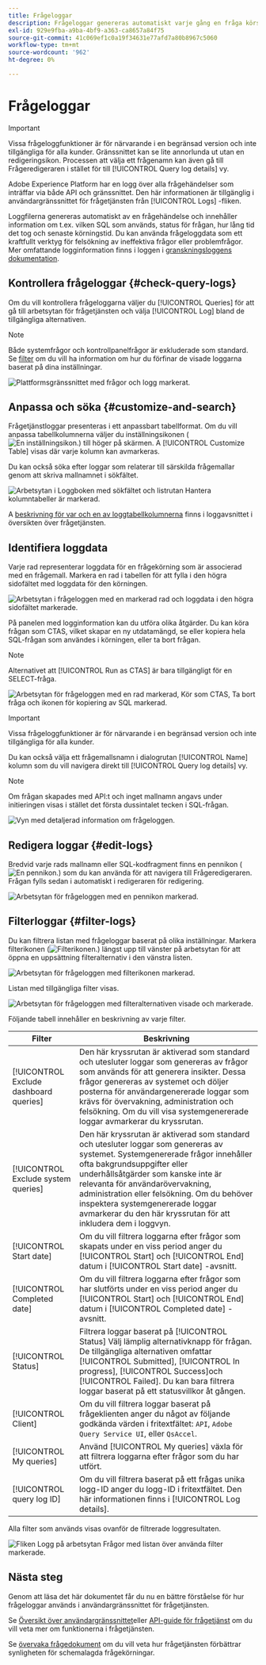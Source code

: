 ```yaml
---
title: Frågeloggar
description: Frågeloggar genereras automatiskt varje gång en fråga körs och är tillgängliga via användargränssnittet som hjälp vid felsökning. I det här dokumentet beskrivs hur du använder och navigerar i avsnittet Loggar för frågetjänst i användargränssnittet.
exl-id: 929e9fba-a9ba-4bf9-a363-ca8657a84f75
source-git-commit: 41c069ef1c0a19f34631e77afd7a80b8967c5060
workflow-type: tm+mt
source-wordcount: '962'
ht-degree: 0%

---
```


# Frågeloggar

>[!IMPORTANT]
>
>Vissa frågeloggfunktioner är för närvarande i en begränsad version och inte tillgängliga för alla kunder. Gränssnittet kan se lite annorlunda ut utan en redigeringsikon. Processen att välja ett frågenamn kan även gå till Frågeredigeraren i stället för till [!UICONTROL Query log details] vy.

Adobe Experience Platform har en logg över alla frågehändelser som inträffar via både API och gränssnittet. Den här informationen är tillgänglig i användargränssnittet för frågetjänsten från [!UICONTROL Logs] -fliken.

Loggfilerna genereras automatiskt av en frågehändelse och innehåller information om t.ex. vilken SQL som används, status för frågan, hur lång tid det tog och senaste körningstid. Du kan använda frågeloggdata som ett kraftfullt verktyg för felsökning av ineffektiva frågor eller problemfrågor. Mer omfattande logginformation finns i loggen i [granskningsloggens dokumentation](../../landing/governance-privacy-security/audit-logs/overview.md).

## Kontrollera frågeloggar {#check-query-logs}

Om du vill kontrollera frågeloggarna väljer du [!UICONTROL Queries] för att gå till arbetsytan för frågetjänsten och välja [!UICONTROL Log] bland de tillgängliga alternativen.

>[!NOTE]
>
>Både systemfrågor och kontrollpanelfrågor är exkluderade som standard. Se [filter](#filter-logs) om du vill ha information om hur du förfinar de visade loggarna baserat på dina inställningar.

![Plattformsgränssnittet med frågor och logg markerat.](../images/ui/query-log/logs.png)

## Anpassa och söka {#customize-and-search}

Frågetjänstloggar presenteras i ett anpassbart tabellformat. Om du vill anpassa tabellkolumnerna väljer du inställningsikonen (![En inställningsikon.](../images/ui/query-log/settings-icon.png)) till höger på skärmen. A [!UICONTROL Customize Table] visas där varje kolumn kan avmarkeras.

Du kan också söka efter loggar som relaterar till särskilda frågemallar genom att skriva mallnamnet i sökfältet.

![Arbetsytan i Loggboken med sökfältet och listrutan Hantera kolumntabeller är markerad.](../images/ui/query-log/customize-logs.png)

A [beskrivning för var och en av loggtabellkolumnerna](./overview.md#log) finns i loggavsnittet i översikten över frågetjänsten.

## Identifiera loggdata

Varje rad representerar loggdata för en frågekörning som är associerad med en frågemall. Markera en rad i tabellen för att fylla i den högra sidofältet med loggdata för den körningen.

![Arbetsytan i frågeloggen med en markerad rad och loggdata i den högra sidofältet markerade.](../images/ui/query-log/log-details.png)

På panelen med logginformation kan du utföra olika åtgärder. Du kan köra frågan som CTAS, vilket skapar en ny utdatamängd, se eller kopiera hela SQL-frågan som användes i körningen, eller ta bort frågan.

>[!NOTE]
>
>Alternativet att [!UICONTROL Run as CTAS] är bara tillgängligt för en SELECT-fråga.

![Arbetsytan för frågeloggen med en rad markerad, Kör som CTAS, Ta bort fråga och ikonen för kopiering av SQL markerad.](../images/ui/query-log/edit-output-dataset.png)

>[!IMPORTANT]
>
>Vissa frågeloggfunktioner är för närvarande i en begränsad version och inte tillgängliga för alla kunder.

Du kan också välja ett frågemallsnamn i dialogrutan [!UICONTROL Name] kolumn som du vill navigera direkt till [!UICONTROL Query log details] vy.

>[!NOTE]
>
>Om frågan skapades med API:t och inget mallnamn angavs under initieringen visas i stället det första dussintalet tecken i SQL-frågan.

![Vyn med detaljerad information om frågeloggen.](../images/ui/query-log/query-log-details.png)

## Redigera loggar {#edit-logs}

Bredvid varje rads mallnamn eller SQL-kodfragment finns en pennikon (![En pennikon.](../images/ui/query-log/edit-icon.png)) som du kan använda för att navigera till Frågeredigeraren. Frågan fylls sedan i automatiskt i redigeraren för redigering.

![Arbetsytan för frågeloggen med en pennikon markerad.](../images/ui/query-log/edit-query.png)

## Filterloggar {#filter-logs}

Du kan filtrera listan med frågeloggar baserat på olika inställningar. Markera filterikonen (![Filterikonen.](../images/ui/query-log/filter-icon.png)) längst upp till vänster på arbetsytan för att öppna en uppsättning filteralternativ i den vänstra listen.

![Arbetsytan för frågeloggen med filterikonen markerad.](../images/ui/query-log/log-filter.png)

Listan med tillgängliga filter visas.

![Arbetsytan för frågeloggen med filteralternativen visade och markerade.](../images/ui/query-log/log-filter-settings.png)

Följande tabell innehåller en beskrivning av varje filter.

| Filter | Beskrivning |
| ------ | ----------- |
| [!UICONTROL Exclude dashboard queries] | Den här kryssrutan är aktiverad som standard och utesluter loggar som genereras av frågor som används för att generera insikter. Dessa frågor genereras av systemet och döljer posterna för användargenererade loggar som krävs för övervakning, administration och felsökning. Om du vill visa systemgenererade loggar avmarkerar du kryssrutan. |
| [!UICONTROL Exclude system queries] | Den här kryssrutan är aktiverad som standard och utesluter loggar som genereras av systemet. Systemgenererade frågor innehåller ofta bakgrundsuppgifter eller underhållsåtgärder som kanske inte är relevanta för användarövervakning, administration eller felsökning. Om du behöver inspektera systemgenererade loggar avmarkerar du den här kryssrutan för att inkludera dem i loggvyn. |
| [!UICONTROL Start date] | Om du vill filtrera loggarna efter frågor som skapats under en viss period anger du [!UICONTROL Start] och [!UICONTROL End] datum i [!UICONTROL Start date] -avsnitt. |
| [!UICONTROL Completed date] | Om du vill filtrera loggarna efter frågor som har slutförts under en viss period anger du [!UICONTROL Start] och [!UICONTROL End] datum i [!UICONTROL Completed date] -avsnitt. |
| [!UICONTROL Status] | Filtrera loggar baserat på [!UICONTROL Status] Välj lämplig alternativknapp för frågan. De tillgängliga alternativen omfattar [!UICONTROL Submitted], [!UICONTROL In progress], [!UICONTROL Success]och [!UICONTROL Failed]. Du kan bara filtrera loggar baserat på ett statusvillkor åt gången. |
| [!UICONTROL Client] | Om du vill filtrera loggar baserat på frågeklienten anger du något av följande godkända värden i fritextfältet: `API`, `Adobe Query Service UI`, eller `QsAccel`. |
| [!UICONTROL My queries] | Använd [!UICONTROL My queries] växla för att filtrera loggarna efter frågor som du har utfört. |
| [!UICONTROL query log ID] | Om du vill filtrera baserat på ett frågas unika logg-ID anger du logg-ID i fritextfältet. Den här informationen finns i [!UICONTROL Log details]. |

Alla filter som används visas ovanför de filtrerade loggresultaten.

![Fliken Logg på arbetsytan Frågor med listan över använda filter markerade.](../images/ui/query-log/applied-log-filters.png)

## Nästa steg

Genom att läsa det här dokumentet får du nu en bättre förståelse för hur frågeloggar används i användargränssnittet för frågetjänsten.

Se [Översikt över användargränssnittet](./overview.md)eller [API-guide för frågetjänst](../api/getting-started.md) om du vill veta mer om funktionerna i frågetjänsten.

Se [övervaka frågedokument](./monitor-queries.md) om du vill veta hur frågetjänsten förbättrar synligheten för schemalagda frågekörningar.
